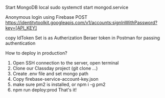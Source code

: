Start MongoDB local
sudo systemctl start mongod.service

Anonymous login using Firebase
POST
https://identitytoolkit.googleapis.com/v1/accounts:signInWithPassword?key=[API_KEY]

copy IdToken
Set is as Autherization Beraer token in Postman for passing authentication

How to deploy in production?

1) Open SSH connection to the server, open terminal
2) Clone our Classday project (git clone ...)
3) Create .env file and set mongo path
4) Copy firebase-service-account-key.json
5) make sure pm2 is installed, or npm i -g pm2
5) npm run deploy:prod
That's it!
